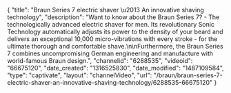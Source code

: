 {
    "title": "Braun Series 7 electric shaver \u2013 An innovative shaving technology",
    "description": "Want to know about the Braun Series 7? - The technologically advanced electric shaver for men. Its revolutionary Sonic Technology automatically adjusts its power to the density of your beard and delivers an exceptional 10,000 micro-vibrations with every stroke - for the ultimate thorough and comfortable shave.\n\nFurthermore, the Braun Series 7 combines uncompromising German engineering and manufacture with world-famous Braun design.",
    "channelid": "6288535",
    "videoid": "66675120",
    "date_created": "1316525830",
    "date_modified": "1487109584",
    "type": "captivate",
    "layout": "channelVideo",
    "url": "\/braun\/braun-series-7-electric-shaver-an-innovative-shaving-technology\/6288535-66675120"
}